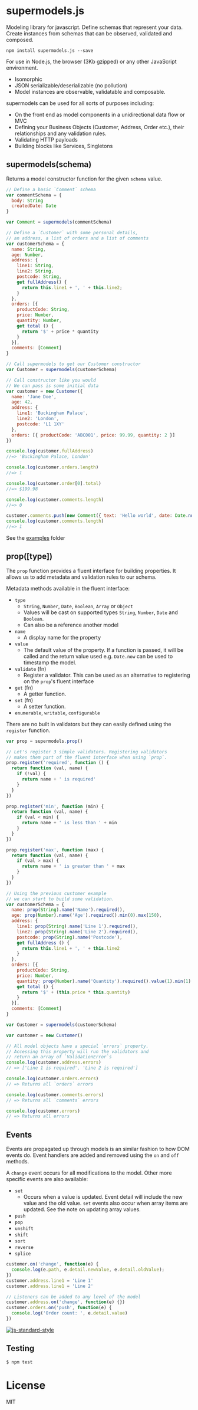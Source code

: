# supermodels.js

Modeling library for javascript. Define schemas that represent your data.
Create instances from schemas that can be observed, validated and composed.

`npm install supermodels.js --save`

For use in Node.js, the browser (3Kb gzipped) or any other JavaScript environment.

  - Isomorphic
  - JSON serializable/deserializable (no pollution)
  - Model instances are observable, validatable and composable.

supermodels can be used for all sorts of purposes including:

 - On the front end as model components in a unidirectional data flow or MVC
 - Defining your Business Objects (Customer, Address, Order etc.), their relationships and any validation rules.
 - Validating HTTP payloads
 - Building blocks like Services, Singletons

## supermodels(schema)

Returns a model constructor function for the given `schema` value.

```js
// Define a basic `Comment` schema
var commentSchema = {
  body: String
  createdDate: Date
}

var Comment = supermodels(commentSchema)

// Define a `Customer` with some personal details,
// an address, a list of orders and a list of comments
var customerSchema = {
  name: String,
  age: Number,
  address: {
    line1: String,
    line2: String,
    postcode: String,
    get fullAddress() {
      return this.line1 + ', ' + this.line2;
    }
  },
  orders: [{
    productCode: String,
    price: Number,
    quantity: Number,
    get total () {
      return '$' + price * quantity
    }
  }],
  comments: [Comment]
}

// Call supermodels to get our Customer constructor
var Customer = supermodels(customerSchema)

// Call constructor like you would
// We can pass is some initial data
var customer = new Customer({
  name: 'Jane Doe',
  age: 42,
  address: {
    line1: 'Buckingham Palace',
    line2: 'London',
    postcode: 'L1 1XY'
  },
  orders: [{ productCode: 'ABC001', price: 99.99, quantity: 2 }]
})

console.log(customer.fullAddress)
//=> 'Buckingham Palace, London'

console.log(customer.orders.length)
//=> 1

console.log(customer.order[0].total)
//=> $199.98

console.log(customer.comments.length)
//=> 0

customer.comments.push(new Comment({ text: 'Hello world', date: Date.now() }))
console.log(customer.comments.length)
//=> 1

```


See the [examples](test/examples) folder

## prop([type])
The `prop` function provides a fluent interface for building properties.
It allows us to add metadata and validation rules to our schema.

Metadata methods available in the fluent interface:

 - `type`
   - `String`, `Number`, `Date`, `Boolean`, `Array` or `Object`
   - Values will be cast on supported types `String`, `Number`, `Date` and `Boolean`.
   - Can also be a reference another model
 - `name`
   - A display name for the property
 - `value`
   - The default value of the property. If a function is passed, it will be called and the return value used e.g. `Date.now` can be used to timestamp the model.
 - `validate` (fn)
   - Register a validator. This can be used as an alternative to registering on the `prop`'s fluent interface
 - `get` (fn)
   - A getter function.
 - `set` (fn)
   - A setter function.
 - `enumerable`, `writable`, `configurable`

There are no built in validators but they can easily defined using the `register` function.

```js
var prop = supermodels.prop()

// Let's register 3 simple validators. Registering validators
// makes them part of the fluent interface when using `prop`.
prop.register('required', function () {
  return function (val, name) {
    if (!val) {
      return name + ' is required'
    }
  }
})

prop.register('min', function (min) {
  return function (val, name) {
    if (val < min) {
      return name + ' is less than ' + min
    }
  }
})

prop.register('max', function (max) {
  return function (val, name) {
    if (val > max) {
      return name + ' is greater than ' + max
    }
  }
})

```
```js
// Using the previous customer example
// we can start to build some validation.
var customerSchema = {
  name: prop(String).name('Name').required(),
  age: prop(Number).name('Age').required().min(0).max(150),
  address: {
    line1: prop(String).name('Line 1').required(),
    line2: prop(String).name('Line 2').required(),
    postcode: prop(String).name('Postcode'),
    get fullAddress () {
      return this.line1 + ', ' + this.line2
    }
  },
  orders: [{
    productCode: String,
    price: Number,
    quantity: prop(Number).name('Quantity').required().value(1).min(1).max(10),
    get total () {
      return '$' + (this.price * this.quantity)
    }
  }],
  comments: [Comment]
}

var Customer = supermodels(customerSchema)

var customer = new Customer()

// All model objects have a special `errors` property.
// Accessing this property will run the validators and
// return an array of `ValidationError`s
console.log(customer.address.errors)
// => ['Line 1 is required', 'Line 2 is required']

console.log(customer.orders.errors)
// => Returns all `orders` errors

console.log(customer.comments.errors)
// => Returns all `comments` errors

console.log(customer.errors)
// => Returns all errors
```



## Events
Events are propagated up through models is an similar fashion to how DOM events do. Event handlers are added and removed using the `on` and `off` methods.

A `change` event occurs for all modifications to the model. Other more specific events are also available:

- `set`
  - Occurs when a value is updated. Event detail will include the new value and the old value. `set` events also occur when array items are updated. See the note on updating array values.
- `push`
- `pop`
- `unshift`
- `shift`
- `sort`
- `reverse`
- `splice`

```js
customer.on('change', function(e) {
  console.log(e.path, e.detail.newValue, e.detail.oldValue);
})
customer.address.line1 = 'Line 1'
customer.address.line1 = 'Line 2'

// Listeners can be added to any level of the model
customer.address.on('change', function(e) {})
customer.orders.on('push', function(e) {
  console.log('Order count: ', e.detail.value)
})
```

[![js-standard-style](https://cdn.rawgit.com/feross/standard/master/badge.svg)](https://github.com/feross/standard)


## Testing

```
$ npm test
```

# License

  MIT

